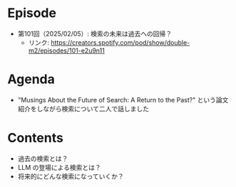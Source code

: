 # Episode

- 第101回（2025/02/05）: 検索の未来は過去への回帰？
  - リンク: https://creators.spotify.com/pod/show/double-m2/episodes/101-e2u9n11

# Agenda

- "Musings About the Future of Search: A Return to the Past?" という論文紹介をしながら検索について二人で話しました

# Contents

- 過去の検索とは？
- LLM の登場による検索とは？
- 将来的にどんな検索になっていくか？
